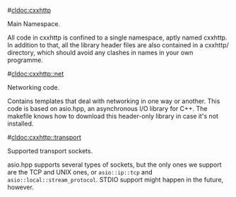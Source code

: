 #<cldoc:cxxhttp>

Main Namespace.

All code in cxxhttp is confined to a single namespace, aptly named cxxhttp. In
addition to that, all the library header files are also contained in a cxxhttp/
directory, which should avoid any clashes in names in your own programme.

#<cldoc:cxxhttp::net>

Networking code.

Contains templates that deal with networking in one way or another. This code
is based on asio.hpp, an asynchronous I/O library for C++. The makefile knows
how to download this header-only library in case it's not installed.

#<cldoc:cxxhttp::transport>

Supported transport sockets.

asio.hpp supports several types of sockets, but the only ones we support are
the TCP and UNIX ones, or `asio::ip::tcp` and `asio::local::stream_protocol`.
STDIO support might happen in the future, however.
